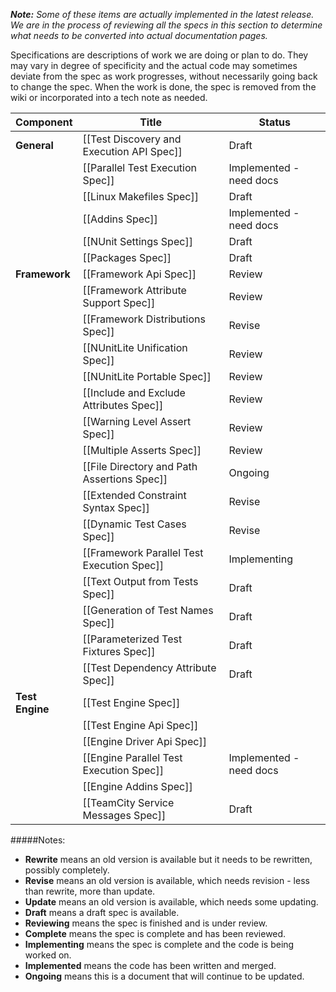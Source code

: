 _**Note:** Some of these items are actually implemented in the latest release. We are in the process of reviewing all the specs in this section to determine what needs to be converted into actual documentation pages._
 
Specifications are descriptions of work we are doing or plan to do. They may vary in degree of specificity and the actual code may sometimes deviate from the spec as work progresses, without necessarily going back to change the spec. When the work is done, the spec is removed from the wiki or incorporated into a tech note as needed.

|  Component      |  Title                                     |  Status                 |
|-----------------|--------------------------------------------|-------------------------|
|  **General**    | [[Test Discovery and Execution API Spec]]  | Draft                   |
|                 | [[Parallel Test Execution Spec]]           | Implemented - need docs |
|                 | [[Linux Makefiles Spec]]                   | Draft                   |
|                 | [[Addins Spec]]                            | Implemented - need docs |
|                 | [[NUnit Settings Spec]]                    | Draft                   |
|                 | [[Packages Spec]]                          | Draft                   |
|  **Framework**  | [[Framework Api Spec]]                     | Review                  |
|                 | [[Framework Attribute Support Spec]]       | Review                  |
|                 | [[Framework Distributions Spec]]           | Revise                  |
|                 | [[NUnitLite Unification Spec]]             | Review                  |
|                 | [[NUnitLite Portable Spec]]                | Review                  |
|                 | [[Include and Exclude Attributes Spec]]    | Review                  |
|                 | [[Warning Level Assert Spec]]              | Review                  |
|                 | [[Multiple Asserts Spec]]                  | Review                  |
|                 | [[File Directory and Path Assertions Spec]]| Ongoing                 |
|                 | [[Extended Constraint Syntax Spec]]        | Revise                  |
|                 | [[Dynamic Test Cases Spec]]                | Revise                  |
|                 | [[Framework Parallel Test Execution Spec]] | Implementing            |
|                 | [[Text Output from Tests Spec]]            | Draft                   |
|                 | [[Generation of Test Names Spec]]          | Draft                   |
|                 | [[Parameterized Test Fixtures Spec]]       | Draft                   |
|                 | [[Test Dependency Attribute Spec]]         | Draft                   |
| **Test Engine** | [[Test Engine Spec]]                       |                         |
|                 | [[Test Engine Api Spec]]                   |                         |
|                 | [[Engine Driver Api Spec]]                 |                         |
|                 | [[Engine Parallel Test Execution Spec]]    | Implemented - need docs |
|                 | [[Engine Addins Spec]]                     |                         |
|                 | [[TeamCity Service Messages Spec]]         | Draft                   |

#####Notes:
* **Rewrite** means an old version is available but it needs to be rewritten, possibly completely.
* **Revise** means an old version is available, which needs revision - less than rewrite, more than update.
* **Update** means an old version is available, which needs some updating.
* **Draft** means a draft spec is available.
* **Reviewing** means the spec is finished and is under review.
* **Complete** means the spec is complete and has been reviewed.
* **Implementing** means the spec is complete and the code is being worked on.
* **Implemented** means the code has been written and merged.
* **Ongoing** means this is a document that will continue to be updated.
